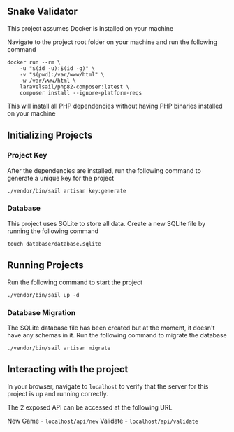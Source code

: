 ## Snake Validator

This project assumes Docker is installed on your machine

Navigate to the project root folder on your machine and run the following command

```
docker run --rm \
    -u "$(id -u):$(id -g)" \
    -v "$(pwd):/var/www/html" \
    -w /var/www/html \
    laravelsail/php82-composer:latest \
    composer install --ignore-platform-reqs
```

This will install all PHP dependencies without having PHP binaries installed on your machine


## Initializing Projects

### Project Key
After the dependencies are installed, run the following command to generate a unique key for the project

```
./vendor/bin/sail artisan key:generate
```

### Database
This project uses SQLite to store all data. Create a new SQLite file by running the following command

```
touch database/database.sqlite
```

## Running Projects
Run the following command to start the project

```
./vendor/bin/sail up -d
```

### Database Migration
The SQLite database file has been created but at the moment, it doesn't have any schemas in it. Run the following command to migrate the database

```
./vendor/bin/sail artisan migrate
```

## Interacting with the project
In your browser, navigate to `localhost` to verify that the server for this project is up and running correctly.

The 2 exposed API can be accessed at the following URL

New Game - `localhost/api/new`
Validate - `localhost/api/validate`
